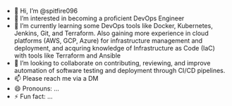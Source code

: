 - 👋 Hi, I’m @spitfire096    
- 👀 I’m interested in becoming a proficient DevOps Engineer
- 🌱 I’m currently learning some DevOps tools like Docker, Kubernetes, Jenkins, Git, and Terraform. Also gaining more experience in cloud platforms (AWS, GCP, Azure) for infrastructure management and deployment, and acquring knowledge of Infrastructure as Code (IaC) with tools like Terraform and Ansible
- 💞️ I’m looking to collaborate on contributing, reviewing, and improve automation of software testing and deployment through CI/CD pipelines.
- 📫 Please reach me via a DM
- 😄 Pronouns: ...
- ⚡ Fun fact: ...

<!---
spitfire096/spitfire096 is a ✨ special ✨ repository because its `README.md` (this file) appears on your GitHub profile.
You can click the Preview link to take a look at your changes.
--->
